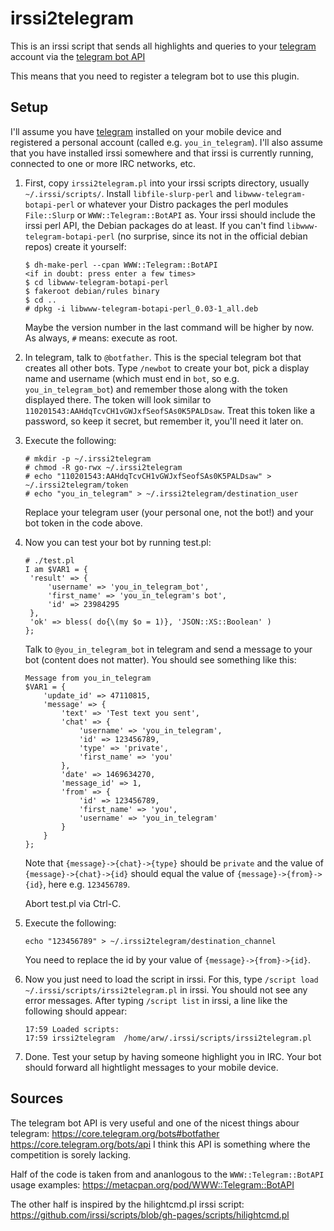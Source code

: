 # irssi2telegram

This is an irssi script that sends all highlights and queries to your
[telegram](https://telegram.org/) account via the [telegram bot API](https://core.telegram.org/bots)

This means that you need to register a telegram bot to use this plugin.

## Setup

I'll assume you have [telegram](https://telegram.org) installed on your mobile
device and registered a personal account (called e.g. `you_in_telegram`). I'll
also assume that you have installed irssi somewhere and that irssi is currently
running, connected to one or more IRC networks, etc.

1. First, copy `irssi2telegram.pl` into your irssi scripts directory, usually `~/.irssi/scripts/`. Install
   `libfile-slurp-perl` and `libwww-telegram-botapi-perl` or whatever your
   Distro packages the perl modules `File::Slurp` or `WWW::Telegram::BotAPI` as.
   Your irssi should include the irssi perl API, the Debian packages do at least.
   If you can't find `libwww-telegram-botapi-perl` (no surprise, since its not in the
   official debian repos) create it yourself:

   ```console
   $ dh-make-perl --cpan WWW::Telegram::BotAPI
   <if in doubt: press enter a few times>
   $ cd libwww-telegram-botapi-perl
   $ fakeroot debian/rules binary
   $ cd ..
   # dpkg -i libwww-telegram-botapi-perl_0.03-1_all.deb
   ```

   Maybe the version number in the last command will be higher by now. As always, `#` means:
   execute as root.

2. In telegram, talk to `@botfather`. This is the special telegram bot that creates all other
   bots. Type `/newbot` to create your bot, pick a display name and username (which must end in
   `bot`, so e.g. `you_in_telegram_bot`) and remember those along with the token displayed there.
   The token will look similar to `110201543:AAHdqTcvCH1vGWJxfSeofSAs0K5PALDsaw`. Treat this
   token like a password, so keep it secret, but remember it, you'll need it later on.

3. Execute the following: 
   ```console
   # mkdir -p ~/.irssi2telegram
   # chmod -R go-rwx ~/.irssi2telegram
   # echo "110201543:AAHdqTcvCH1vGWJxfSeofSAs0K5PALDsaw" > ~/.irssi2telegram/token
   # echo "you_in_telegram" > ~/.irssi2telegram/destination_user
   ```
   Replace your telegram user (your personal one, not the bot!) and your bot token in the code above.

4. Now you can test your bot by running test.pl:
   ```console
   # ./test.pl
   I am $VAR1 = {
   	'result' => {
   		'username' => 'you_in_telegram_bot',
   		'first_name' => 'you_in_telegram's bot',
   		'id' => 23984295
   	},
   	'ok' => bless( do{\(my $o = 1)}, 'JSON::XS::Boolean' )
   }; 
   ```
   Talk to `@you_in_telegram_bot` in telegram and send a message to your bot (content does not matter).
   You should see something like this:
   ```console
   Message from you_in_telegram
   $VAR1 = {
	   'update_id' => 47110815,
	   'message' => {
		   'text' => 'Test text you sent',
		   'chat' => {
			   'username' => 'you_in_telegram',
			   'id' => 123456789,
			   'type' => 'private',
			   'first_name' => 'you'
		   },
		   'date' => 1469634270,
		   'message_id' => 1,
		   'from' => {
			   'id' => 123456789,
			   'first_name' => 'you',
			   'username' => 'you_in_telegram'
		   }
	   }
   };
   ```
   
   Note that `{message}->{chat}->{type}` should be `private` and the value of `{message}->{chat}->{id}` should equal
   the value of `{message}->{from}->{id}`, here e.g. `123456789`.
   
   Abort test.pl via Ctrl-C.

5. Execute the following:
   ```console
   echo "123456789" > ~/.irssi2telegram/destination_channel
   ```
   You need to replace the id by your value of `{message}->{from}->{id}`.

6. Now you just need to load the script in irssi. For this, type `/script load ~/.irssi/scripts/irssi2telegram.pl` in irssi.
   You should not see any error messages. After typing `/script list` in irssi, a line like the following should appear:
   ```
   17:59 Loaded scripts:
   17:59 irssi2telegram  /home/arw/.irssi/scripts/irssi2telegram.pl
   ```
   
7. Done. Test your setup by having someone highlight you in IRC. Your bot should forward all hightlight messages to your mobile device.

## Sources
The telegram bot API is very useful and one of the nicest things abour telegram:
https://core.telegram.org/bots#botfather
https://core.telegram.org/bots/api
I think this API is something where the competition is sorely lacking.

Half of the code is taken from and ananlogous to the `WWW::Telegram::BotAPI` usage examples:
https://metacpan.org/pod/WWW::Telegram::BotAPI

The other half is inspired by the hilightcmd.pl irssi script:
https://github.com/irssi/scripts/blob/gh-pages/scripts/hilightcmd.pl
